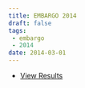 ```yaml
---
title: EMBARGO 2014
draft: false
tags:
 - embargo
 - 2014
date: 2014-03-01
---
```


* [View Results](../results/2014/)

